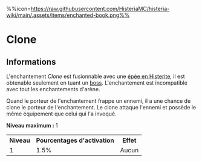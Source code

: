 %%icon=https://raw.githubusercontent.com/HisteriaMC/histeria-wiki/main/.assets/items/enchanted-book.png%%
# Clone

## Informations
L'enchantement *Clone* est fusionnable avec une [épée en Histerite](https://histeria.fr/wiki/tools/histerite-sword), il est obtenable seulement en tuant un [boss](https://histeria.fr/wiki/boss). L'enchantement est incompatible avec tout les enchantements d'arène.

Quand le porteur de l'enchantement frappe un ennemi, il a une chance de clone le porteur de l'enchantement. Le clone attaque l'ennemi et possède le même équipement que celui qui l'a invoqué.

**Niveau maximum :** 1

<table>
  <tr>
    <th>Niveau</th>
    <th>Pourcentages d'activation</th>
    <th>Effet</th>
  </tr>
  <tr>
    <td>1</td>
    <td>1.5%</td>
    <td>Aucun</td>
  </tr>
</table>
